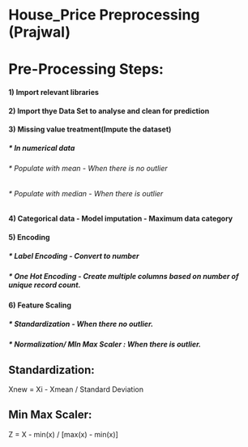 # House_Price Preprocessing (Prajwal) 

# Pre-Processing Steps:

#### 1) Import relevant libraries
#### 2) Import thye Data Set to analyse and clean for prediction
#### 3) Missing value treatment(Impute the dataset)
##### * In numerical data
###### * Populate with mean - When there is no outlier
###### * Populate with median - When there is outlier
#### 4) Categorical data - Model imputation - Maximum data category
#### 5) Encoding
##### * Label Encoding - Convert to number
##### * One Hot Encoding - Create multiple columns based on number of unique record count.
#### 6) Feature Scaling
##### * Standardization - When there no outlier.
##### * Normalization/ MIn Max Scaler : When there is outlier.

## Standardization:

Xnew = Xi - Xmean / Standard Deviation

## Min Max Scaler:

Z = X - min(x) / [max(x) - min(x)]
